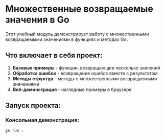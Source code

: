 # Множественные возвращаемые значения в Go

Этот учебный модуль демонстрирует работу с множественными возвращаемыми значениями в функциях и методах Go.

## Что включает в себя проект:

1. **Базовые примеры** - функции, возвращающие несколько значений
2. **Обработка ошибок** - возвращение ошибок вместе с результатом
3. **Методы структур** - методы с множественными возвращаемыми значениями
4. **Веб-демонстрация** - наглядные примеры в браузере

## Запуск проекта:

### Консольная демонстрация:
```bash
go run .